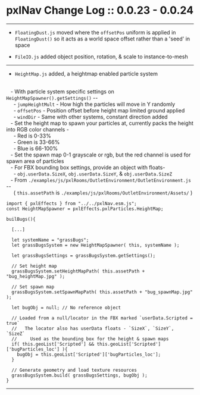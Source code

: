 # pxlNav Change Log :: 0.0.23 - 0.0.24
---------------------

  - `FloatingDust.js` moved where the `offsetPos` uniform is applied in `FloatingDust()` so it acts as a world space offset rather than a 'seed' in space

  - `FileIO.js` added object position, rotation, & scale to instance-to-mesh

---

  - `HeightMap.js` added, a heightmap enabled particle system
  
  
<br/>&nbsp;&nbsp; - With particle system specific settings on `HeightMapSpawner().getSettings()` --
<br/>&nbsp;&nbsp;&nbsp;&nbsp; - `jumpHeightMult` - How high the particles will move in Y randomly
<br/>&nbsp;&nbsp;&nbsp;&nbsp; - `offsetPos` - Position offset before height map limited ground applied
<br/>&nbsp;&nbsp;&nbsp;&nbsp; - `windDir` - Same with other systems, constant direction added
<br/>&nbsp;&nbsp; - Set the height map to spawn your particles at, currently packs the height into RGB color channels -
<br/>&nbsp;&nbsp;&nbsp;&nbsp; - Red is 0-33%
<br/>&nbsp;&nbsp;&nbsp;&nbsp; - Green is 33-66%
<br/>&nbsp;&nbsp;&nbsp;&nbsp; - Blue is 66-100%
<br/>&nbsp;&nbsp; - Set the spawn map 0-1 grayscale or rgb, but the red channel is used for spawn area of particles
<br/>&nbsp;&nbsp; - For FBX bounding box settings, provide an object with floats-
<br/>&nbsp;&nbsp;&nbsp;&nbsp; - `obj.userData.SizeX`, `obj.userData.SizeY`, & `obj.userData.SizeZ`
<br/>&nbsp;&nbsp; - From `./examples/js/pxlRooms/OutletEnvironment/OutletEnvironment.js` --
<br/>&nbsp;&nbsp;&nbsp;&nbsp; ( `this.assetPath` is `./examples/js/pxlRooms/OutletEnvironment/Assets/` )
```
import { pxlEffects } from "../../pxlNav.esm.js";
const HeightMapSpawner = pxlEffects.pxlParticles.HeightMap;

builBugs(){

  [...]

  let systemName = "grassBugs";
  let grassBugsSystem = new HeightMapSpawner( this, systemName );

  let grassBugsSettings = grassBugsSystem.getSettings();

  // Set height map
  grassBugsSystem.setHeightMapPath( this.assetPath + "bug_heightMap.jpg" );

  // Set spawn map
  grassBugsSystem.setSpawnMapPath( this.assetPath + "bug_spawnMap.jpg" );

  let bugObj = null; // No reference object
  
  // Loaded from a null/locator in the FBX marked `userData.Scripted = true`
  //   The locator also has userData floats - `SizeX`, `SizeY`, `SizeZ`
  //     Used as the bounding box for the height & spawn maps
  if( this.geoList['Scripted'] && this.geoList['Scripted']['bugParticles_loc'] ){
    bugObj = this.geoList['Scripted']['bugParticles_loc'];
  }

  // Generate geometry and load texture resources
  grassBugsSystem.build( grassBugsSettings, bugObj );
}
```

---